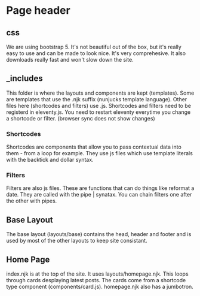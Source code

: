 # Page header

## css

We are using bootstrap 5. It's not beautiful out of the box, but it's really easy to use and can be made to look nice. It's very comprehesive. It also downloads really fast and won't slow down the site.

## _includes

This folder is where the layouts and components are kept (templates). Some are templates that use the .njk suffix (nunjucks template language).  Other files here (shortcodes and filters) use .js. Shortcodes and filters need to be registerd in eleventy.js.  You need to restart eleventy everytime you change a shortcode or filter. (browser sync does not show changes)

### Shortcodes

Shortcodes are components that allow you to pass contextual data into them - from a loop for example. They use js files which use template literals with the backtick and dollar syntax.

### Filters

Filters are also js files. These are functions that can do things like reformat a date.  They are called with the pipe | synatax.  You can chain filters one after the other with pipes.

## Base Layout

The base layout (layouts/base) contains the head, header and footer and is used by most of the other layouts to keep site consistant.

## Home Page

index.njk is at the top of the site. It uses layouts/homepage.njk. This loops through cards desplaying latest posts. The cards come from a shortcode type component (components/card.js).  homepage.njk also has a jumbotron.
